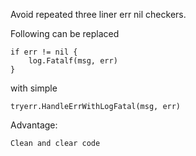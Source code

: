 Avoid repeated three liner err nil checkers.

Following can be replaced 
```
if err != nil {
    log.Fatalf(msg, err)
}
```
with simple 
```
tryerr.HandleErrWithLogFatal(msg, err)
```

Advantage:
```
Clean and clear code
```